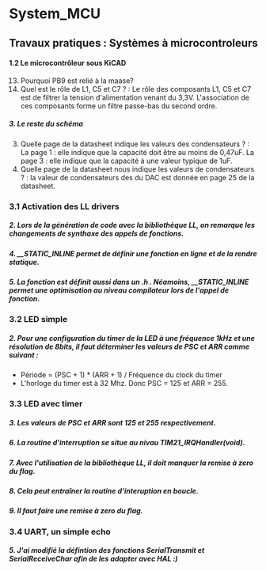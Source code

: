 # System_MCU

## Travaux pratiques : Systèmes à microcontroleurs

#### 1.2 Le microcontrôleur sous KiCAD

13) Pourquoi PB9 est relié à la maase?
14) Quel est le rôle de L1, C5 et C7 ? :
    Le rôle des composants L1, C5 et C7 est de filtrer la tension d'alimentation venant du 3,3V. L'association de ces composants forme un filtre passe-bas du second ordre.

##### 3. Le reste du schéma

3) Quelle page de la datasheet indique les valeurs des condensateurs ? :
   La page 1 : elle indique que la capacité doit être au moins de 0,47uF.
   La page 3 : elle indique que la capacité à une valeur typique de 1uF.
4) Quelle page de la datasheet nous indique les valeurs de condensateurs ? :
   la valeur de condensateurs des  du DAC est donnée en page 25 de la datasheet.

### 3.1 Activation des LL drivers

##### 2. Lors de la génération de code avec la bibliothèque LL, on remarque les changements de synthaxe des appels de fonctions.

##### 4. __STATIC_INLINE permet de définir une fonction en ligne et de la rendre statique.

##### 5. La fonction est définit aussi dans un .h . Néamoins, __STATIC_INLINE permet une optimisation au niveau compilateur lors de l'appel de fonction.

### 3.2 LED simple

##### 2. Pour une configuration du timer de la LED à une fréquence 1kHz et une résolution de 8bits, il faut déterminer les valeurs de PSC et ARR comme suivant :

- Période = (PSC + 1) * (ARR + 1) / Fréquence du clock du timer
- L'horloge du timer est à 32 Mhz. Donc PSC = 125 et ARR = 255.

### 3.3 LED avec timer

##### 3. Les valeurs de PSC et ARR sont 125 et 255 respectivement.

##### 6. La routine d'interruption se situe au nivau TIM21_IRQHandler(void).

##### 7. Avec l'utilisation de la bibliothèque LL, il doit manquer la remise à zero du flag.

##### 8. Cela peut entraîner la routine d'interuption en boucle.

##### 9. Il faut faire une remise à zero du flag.

### 3.4 UART, un simple echo

##### 5. J'ai modifié la défintion des fonctions SerialTransmit et SerialReceiveChar afin de les adapter avec HAL :)

